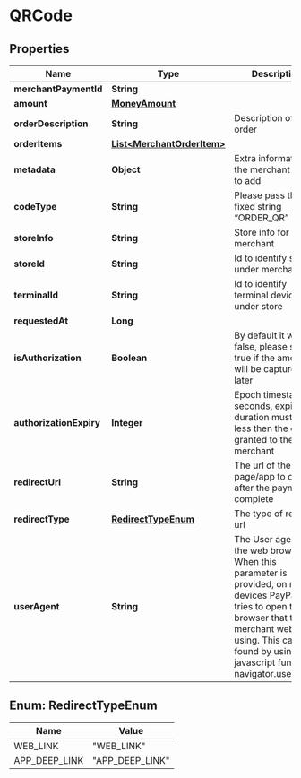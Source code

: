 
# QRCode

## Properties
Name | Type | Description | Notes
------------ | ------------- | ------------- | -------------
**merchantPaymentId** | **String** |  |  [optional]
**amount** | [**MoneyAmount**](MoneyAmount.md) |  |  [optional]
**orderDescription** | **String** | Description of the order |  [optional]
**orderItems** | [**List&lt;MerchantOrderItem&gt;**](MerchantOrderItem.md) |  |  [optional]
**metadata** | **Object** | Extra information the merchant want to add |  [optional]
**codeType** | **String** | Please pass the fixed string “ORDER_QR” |  [optional]
**storeInfo** | **String** | Store info for the merchant |  [optional]
**storeId** | **String** | Id to identify store under merchant |  [optional]
**terminalId** | **String** | Id to identify terminal device under store |  [optional]
**requestedAt** | **Long** |  |  [optional]
**isAuthorization** | **Boolean** | By default it will be false, please set true if the amount will be captured later |  [optional]
**authorizationExpiry** | **Integer** | Epoch timestamp in seconds, expiry duration must be less then the expiry granted to the merchant |  [optional]
**redirectUrl** | **String** | The url of the page/app to open after the payment is complete |  [optional]
**redirectType** | [**RedirectTypeEnum**](#RedirectTypeEnum) | The type of redirect url |  [optional]
**userAgent** | **String** | The User agent of the web browser. When this parameter is provided, on mobile devices PayPay tries to open the browser that the merchant website is using. This can be found by using the javascript function navigator.userAgent |  [optional]



<a name="RedirectTypeEnum"></a>
## Enum: RedirectTypeEnum
Name | Value
---- | -----
WEB_LINK | &quot;WEB_LINK&quot;
APP_DEEP_LINK | &quot;APP_DEEP_LINK&quot;



